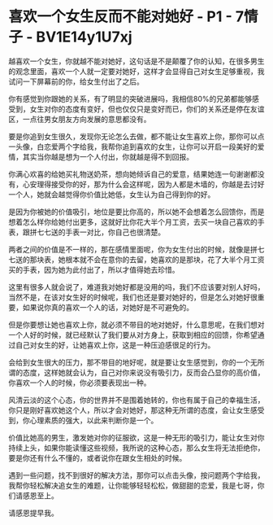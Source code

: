 # 喜欢一个女生反而不能对她好 - P1 - 7情子 - BV1E14y1U7xj

越喜欢一个女生，你就越不能对她好，这句话是不是颠覆了你的认知，在很多男生的观念里面，喜欢一个人就一定要对她好，这样才会显得自己对女生足够重视，我试问一下屏幕前的你，给女生付出了之后。

你有感觉到你跟她的关系，有了明显的突破进展吗，我相信80%的兄弟都能够感受到，女生对你的态度有变好，但也仅仅只是变好而已，你们的关系还是停在友谊区，一点往男女朋友方向发展的意思都没有。

要是你追到女生很久，发现你无论怎么去做，都不能让女生喜欢上你，那你可以点一头像，白恋爱两个字给我，我帮你追到喜欢的女生，让你可以开启一段美好的爱情，其实当你越是想为一个人付出，你就越是得不到回报。

你满心欢喜的给她买礼物送奶茶，想向她倾诉自己的爱意，结果她连一句谢谢都没有，心安理得接受你的好，那为什么会这样呢，因为人都是木墙的，你越是去讨好一个人，她就会越觉得你价值比她低，女生认为自己得到你的好。

是因为你被她的价值吸引，地位是要比你高的，所以她不会想着怎么回馈你，而是想着怎么样你给她付出更多，这就好比你花大半个月工资，去买一块自己喜欢的手表，跟拼七七送的手表一对比，你自己也很清楚。

两者之间的价值是不一样的，那在感情里面呢，你为女生付出的时候，就像是拼七七送的那块表，她根本就不会在意你的去留，她喜欢的是那块，花了大半个月工资买的手表，因为她为此付出了，所以才值得她去珍惜。

这里有很多人就会说了，难道我对她好都是没用的吗，我们不应该要对别人好吗，当然不是，在该对女生好的时候呢，我们也还是要对她好的，但是怎么对她好很重要，如果说你真的喜欢一个人的话，对她好是不可避免的。

但是你要想让她也喜欢上你，就必须不带目的地对她好，什么意思呢，在我们想对一个人好的时候，就已经默认了我们要从对方身上，获取到相应的回馈，你希望通过自己对女生的好，让她喜欢上你，这是一种压迫感很足的行为。

会给到女生很大的压力，那不带目的地好呢，就是要让女生感觉到，你的一个无所谓的态度，这样她就会认为，自己对你来说没有吸引力，反而会凸显你的高价值，你喜欢一个人的时候，你必须要表现出一种。

风清云淡的这个心态，你的世界并不是围着她转的，你也有属于自己的幸福生活，你只是刚好喜欢她这个人，所以才会对她好，那这种无所谓的态度，会让女生感受到，你心理素质的强大，以此来判断你是一个。

价值比她高的男生，激发她对你的征服欲，这是一种无形的吸引力，能让女生对你持续上头，如果你能读懂这些视频，我所说的这种心态，那么女生将无法拒绝你，要是你还有什么不懂的，或者说你在跟女生相处的时候。

遇到一些问题，找不到很好的解决方法，那你可以点击头像，按问题两个字给我，我帮你轻松解决追女生的难题，让你能够轻轻松松，做甜甜的恋爱，我是七哥，你们请感恩至上。

请感恩提早我。
